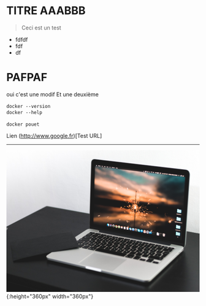 <!-- TITLE: Home -->
<!-- SUBTITLE: A quick summary of Home -->

# TITRE AAABBB

> Ceci est un test
* fdfdf
* fdf
* df

# PAFPAF
oui c'est une modif
Et une deuxième


```text
docker --version
docker --help
```

`docker pouet`

Lien
(http://www.google.fr)[Test URL]

-----

![Fabian Grohs 434786 Unsplash](/uploads/fabian-grohs-434786-unsplash.jpg "Fabian Grohs 434786 Unsplash"){:height="360px" width="360px"}
